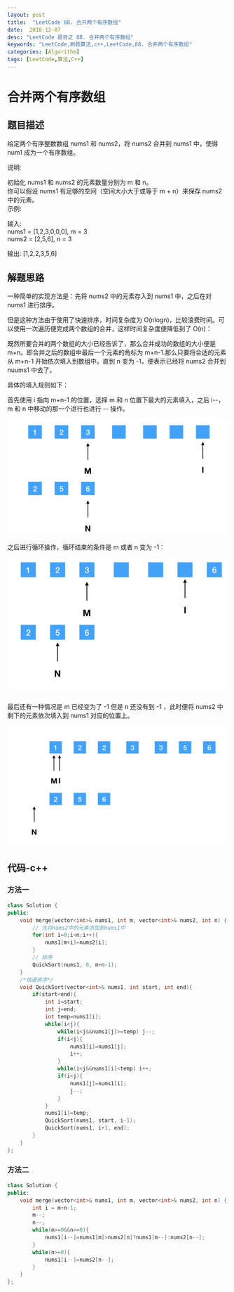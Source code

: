 ```yaml
---
layout: post
title:  "LeetCode 88. 合并两个有序数组"
date:  2018-12-07
desc: "LeetCode 题目之 88. 合并两个有序数组"
keywords: "LeetCode,刷题算法,c++,LeetCode,88. 合并两个有序数组"
categories: [Algorithm]
tags: [LeetCode,算法,C++]
---
```

# 合并两个有序数组

## 题目描述

给定两个有序整数数组 nums1 和 nums2，将 nums2 合并到 nums1 中，使得 num1 成为一个有序数组。

说明:

初始化 nums1 和 nums2 的元素数量分别为 m 和 n。<br />
你可以假设 nums1 有足够的空间（空间大小大于或等于 m + n）来保存 nums2 中的元素。<br />
示例:<br />

输入:<br />
nums1 = [1,2,3,0,0,0], m = 3<br />
nums2 = [2,5,6],       n = 3<br />

输出: [1,2,2,3,5,6]

## 解题思路

一种简单的实现方法是：先将 nums2 中的元素存入到 nums1 中，之后在对 nums1 进行排序。

但是这种方法由于使用了快速排序，时间复杂度为 O(nlogn)，比较浪费时间。可以使用一次遍历便完成两个数组的合并，这样时间复杂度便降低到了 O(n)：

既然所要合并的两个数组的大小已经告诉了，那么合并成功的数组的大小便是 m+n。即合并之后的数组中最后一个元素的角标为 m+n-1.那么只要将合适的元素从 m+n-1 开始依次填入到数组中。直到 n 变为 -1，便表示已经将 nums2 合并到 nuums1 中去了。

具体的填入规则如下：

首先使用 i 指向 m+n-1 的位置，选择 m 和 n 位置下最大的元素填入，之后 i--，m 和 n 中移动的那一个进行也进行 --
操作。

![result](/assets/images/2018/2018-12/5.png)

之后进行循环操作，循环结束的条件是 m 或者 n 变为 -1：

![result](/assets/images/2018/2018-12/6.png)

最后还有一种情况是 m 已经变为了 -1 但是 n 还没有到 -1 ，此时便将 nums2 中剩下的元素依次填入到 nums1 对应的位置上。

![result](/assets/images/2018/2018-12/7.png)

## 代码-c++

### 方法一

```cpp
class Solution {
public:
    void merge(vector<int>& nums1, int m, vector<int>& nums2, int n) {
        // 先将nums2中的元素添加到nums1中
        for(int i=0;i<n;i++){
            nums1[m+i]=nums2[i];
        }
        // 排序
        QuickSort(nums1, 0, m+n-1);
    }
    /*快速排序*/
    void QuickSort(vector<int>& nums1, int start, int end){
        if(start<end){
            int i=start;
            int j=end;
            int temp=nums1[i];
            while(i<j){
                while(i<j&&nums1[j]>=temp) j--;
                if(i<j){
                    nums1[i]=nums1[j];
                    i++;
                }
                while(i<j&&nums1[i]<temp) i++;
                if(i<j){
                    nums1[j]=nums1[i];
                    j--;
                }
            }
            nums1[i]=temp;
            QuickSort(nums1, start, i-1);
            QuickSort(nums1, i+1, end);
        }
    }
};
```

### 方法二

```cpp
class Solution {
public:
    void merge(vector<int>& nums1, int m, vector<int>& nums2, int n) {
        int i = m+n-1;
        m--;
        n--;
        while(m>=0&&n>=0){
            nums1[i--]=nums1[m]>nums2[n]?nums1[m--]:nums2[n--];
        }
        while(n>=0){
            nums1[i--]=nums2[n--];
        }
    }
};
```